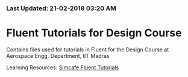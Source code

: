 ### Last Updated: 21-02-2018 03:20 AM

# Fluent Tutorials for Design Course
Contains files used for tutorials in Fluent for the Design Course at Aerospace Engg. Department, IIT Madras

Learning Resources: [Simcafe Fluent Tutorials](https://confluence.cornell.edu/display/SIMULATION/FLUENT+-+Flow+over+an+Airfoil)